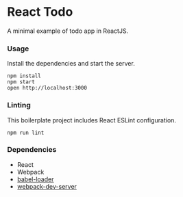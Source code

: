 React Todo
============

A minimal example of todo app in ReactJS.

### Usage

Install the dependencies and start the server.

```
npm install
npm start
open http://localhost:3000
```

### Linting

This boilerplate project includes React ESLint configuration.

```
npm run lint
```

### Dependencies

* React
* Webpack
* [babel-loader](https://github.com/babel/babel-loader)
* [webpack-dev-server](https://github.com/webpack/webpack-dev-server)
